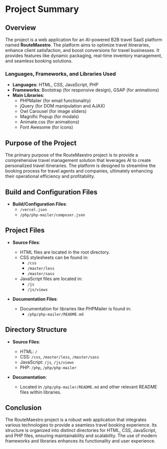 # Project Summary

## Overview
The project is a web application for an AI-powered B2B travel SaaS platform named **RouteMaestro**. The platform aims to optimize travel itineraries, enhance client satisfaction, and boost conversions for travel businesses. It provides features like dynamic packaging, real-time inventory management, and seamless booking solutions.

### Languages, Frameworks, and Libraries Used
- **Languages**: HTML, CSS, JavaScript, PHP
- **Frameworks**: Bootstrap (for responsive design), GSAP (for animations)
- **Main Libraries**:
  - PHPMailer (for email functionality)
  - jQuery (for DOM manipulation and AJAX)
  - Owl Carousel (for image sliders)
  - Magnific Popup (for modals)
  - Animate.css (for animations)
  - Font Awesome (for icons)

## Purpose of the Project
The primary purpose of the RouteMaestro project is to provide a comprehensive travel management solution that leverages AI to create personalized travel itineraries. The platform is designed to streamline the booking process for travel agents and companies, ultimately enhancing their operational efficiency and profitability.

## Build and Configuration Files
- **Build/Configuration Files**:
  - `/vercel.json`
  - `/php/php-mailer/composer.json`
  
## Project Files
- **Source Files**:
  - HTML files are located in the root directory.
  - CSS stylesheets can be found in:
    - `/css`
    - `/master/less`
    - `/master/sass`
  - JavaScript files are located in:
    - `/js`
    - `/js/views`
  
- **Documentation Files**:
  - Documentation for libraries like PHPMailer is found in:
    - `/php/php-mailer/README.md`

## Directory Structure
- **Source Files**:
  - HTML: `/`
  - CSS: `/css`, `/master/less`, `/master/sass`
  - JavaScript: `/js`, `/js/views`
  - PHP: `/php`, `/php/php-mailer`
  
- **Documentation**:
  - Located in `/php/php-mailer/README.md` and other relevant README files within libraries.

## Conclusion
The RouteMaestro project is a robust web application that integrates various technologies to provide a seamless travel booking experience. Its structure is organized into distinct directories for HTML, CSS, JavaScript, and PHP files, ensuring maintainability and scalability. The use of modern frameworks and libraries enhances its functionality and user experience.